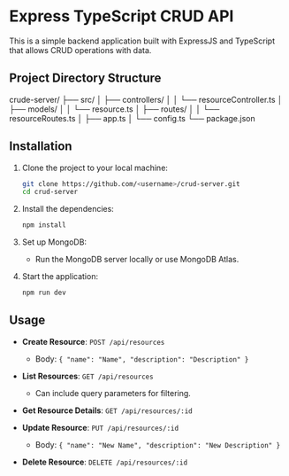 # Express TypeScript CRUD API

This is a simple backend application built with ExpressJS and TypeScript that allows CRUD operations with data.

## Project Directory Structure
crude-server/
├── src/
│   ├── controllers/
│   │   └── resourceController.ts
│   ├── models/
│   │   └── resource.ts
│   ├── routes/
│   │   └── resourceRoutes.ts
│   ├── app.ts
│   └── config.ts
└── package.json


## Installation

1. Clone the project to your local machine:
    ```bash
    git clone https://github.com/<username>/crud-server.git
    cd crud-server
    ```

2. Install the dependencies:
    ```bash
    npm install
    ```

3. Set up MongoDB:
   - Run the MongoDB server locally or use MongoDB Atlas.

4. Start the application:
    ```bash
    npm run dev
    ```

## Usage

- **Create Resource**: `POST /api/resources`
    - Body: `{ "name": "Name", "description": "Description" }`

- **List Resources**: `GET /api/resources`
    - Can include query parameters for filtering.

- **Get Resource Details**: `GET /api/resources/:id`

- **Update Resource**: `PUT /api/resources/:id`
    - Body: `{ "name": "New Name", "description": "New Description" }`

- **Delete Resource**: `DELETE /api/resources/:id`